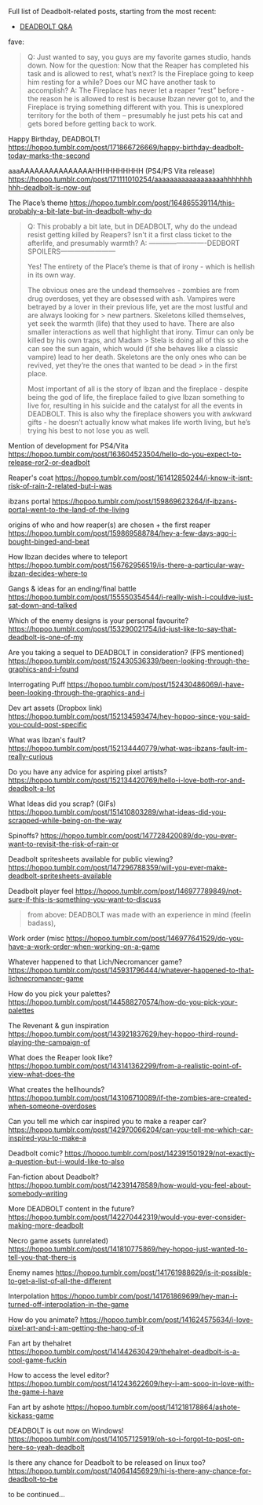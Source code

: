 Full list of Deadbolt-related posts, starting from the most recent:

- [DEADBOLT Q&A](https://hopoo.tumblr.com/post/171900977909/deadbolt-qa)

fave:
> Q: Just wanted to say, you guys are my favorite games studio, hands down. Now for the question: Now that the Reaper has completed his task and is allowed to rest, what’s next? Is the Fireplace going to keep him resting for a while? Does our MC have another task to accomplish?
> A: The Fireplace has never let a reaper “rest” before - the reason he is allowed to rest is because Ibzan never got to, and the Fireplace is trying something different with you. This is unexplored territory for the both of them – presumably he just pets his cat and gets bored before getting back to work.

Happy Birthday, DEADBOLT!
https://hopoo.tumblr.com/post/171866726669/happy-birthday-deadbolt-today-marks-the-second

aaaAAAAAAAAAAAAAAAHHHHHHHHHH (PS4/PS Vita release)
https://hopoo.tumblr.com/post/171111010254/aaaaaaaaaaaaaaaaaahhhhhhhhhh-deadbolt-is-now-out

The Place’s theme
https://hopoo.tumblr.com/post/164865539114/this-probably-a-bit-late-but-in-deadbolt-why-do

> Q: This probably a bit late, but in DEADBOLT, why do the undead resist getting killed by Reapers? Isn't it a first class ticket to the afterlife, and presumably warmth?
> A: ————————-DEDBORT SPOILERS————————
>
> Yes! The entirety of the Place’s theme is that of irony - which is hellish in its own way.
>
> The obvious ones are the undead themselves - zombies are from drug overdoses, yet they are obsessed with ash. Vampires were betrayed by a lover in their previous life, yet are the most lustful and are always looking for > new partners. Skeletons killed themselves, yet seek the warmth (life) that they used to have. There are also smaller interactions as well that highlight that irony. Timur can only be killed by his own traps, and Madam > Stela is doing all of this so she can see the sun again, which would (if she behaves like a classic vampire) lead to her death. Skeletons are the only ones who can be revived, yet they’re the ones that wanted to be dead > in the first place.
>
> Most important of all is the story of Ibzan and the fireplace - despite being the god of life, the fireplace failed to give Ibzan something to live for, resulting in his suicide and the catalyst for all the events in DEADBOLT. This is also why the fireplace showers you with awkward gifts - he doesn’t actually know what makes life worth living, but he’s trying his best to not lose you as well.

Mention of development for PS4/Vita
https://hopoo.tumblr.com/post/163604523504/hello-do-you-expect-to-release-ror2-or-deadbolt

Reaper's coat
https://hopoo.tumblr.com/post/161412850244/i-know-it-isnt-risk-of-rain-2-related-but-i-was

ibzans portal
https://hopoo.tumblr.com/post/159869623264/if-ibzans-portal-went-to-the-land-of-the-living

origins of who and how reaper(s) are chosen + the first reaper
https://hopoo.tumblr.com/post/159869588784/hey-a-few-days-ago-i-bought-binged-and-beat

How Ibzan decides where to teleport
https://hopoo.tumblr.com/post/156762956519/is-there-a-particular-way-ibzan-decides-where-to

Gangs & ideas for an ending/final battle
https://hopoo.tumblr.com/post/155550354544/i-really-wish-i-couldve-just-sat-down-and-talked

Which of the enemy designs is your personal favourite?
https://hopoo.tumblr.com/post/153290021754/id-just-like-to-say-that-deadbolt-is-one-of-my

Are you taking a sequel to DEADBOLT in consideration? (FPS mentioned)
https://hopoo.tumblr.com/post/152430536339/been-looking-through-the-graphics-and-i-found

Interrogating Puff
https://hopoo.tumblr.com/post/152430486069/i-have-been-looking-through-the-graphics-and-i

Dev art assets (Dropbox link)
https://hopoo.tumblr.com/post/152134593474/hey-hopoo-since-you-said-you-could-post-specific

What was Ibzan's fault?
https://hopoo.tumblr.com/post/152134440779/what-was-ibzans-fault-im-really-curious

Do you have any advice for aspiring pixel artists?
https://hopoo.tumblr.com/post/152134420769/hello-i-love-both-ror-and-deadbolt-a-lot

What Ideas did you scrap? (GIFs)
https://hopoo.tumblr.com/post/151410803289/what-ideas-did-you-scrapped-while-being-on-the-way

Spinoffs?
https://hopoo.tumblr.com/post/147728420089/do-you-ever-want-to-revisit-the-risk-of-rain-or

Deadbolt spritesheets available for public viewing?
https://hopoo.tumblr.com/post/147296788359/will-you-ever-make-deadbolt-spritesheets-available

Deadbolt player feel
https://hopoo.tumblr.com/post/146977789849/not-sure-if-this-is-something-you-want-to-discuss

> from above: DEADBOLT was made with an experience in mind (feelin badass),

Work order (misc
https://hopoo.tumblr.com/post/146977641529/do-you-have-a-work-order-when-working-on-a-game

Whatever happened to that Lich/Necromancer game?
https://hopoo.tumblr.com/post/145931796444/whatever-happened-to-that-lichnecromancer-game

How do you pick your palettes?
https://hopoo.tumblr.com/post/144588270574/how-do-you-pick-your-palettes

The Revenant & gun inspiration
https://hopoo.tumblr.com/post/143921837629/hey-hopoo-third-round-playing-the-campaign-of

What does the Reaper look like?
https://hopoo.tumblr.com/post/143141362299/from-a-realistic-point-of-view-what-does-the

What creates the hellhounds?
https://hopoo.tumblr.com/post/143106710089/if-the-zombies-are-created-when-someone-overdoses

Can you tell me which car inspired you to make a reaper car?
https://hopoo.tumblr.com/post/142970066204/can-you-tell-me-which-car-inspired-you-to-make-a

Deadbolt comic?
https://hopoo.tumblr.com/post/142391501929/not-exactly-a-question-but-i-would-like-to-also

Fan-fiction about Deadbolt?
https://hopoo.tumblr.com/post/142391478589/how-would-you-feel-about-somebody-writing

More DEADBOLT content in the future?
https://hopoo.tumblr.com/post/142270442319/would-you-ever-consider-making-more-deadbolt

Necro game assets (unrelated)
https://hopoo.tumblr.com/post/141810775869/hey-hopoo-just-wanted-to-tell-you-that-there-is

Enemy names
https://hopoo.tumblr.com/post/141761988629/is-it-possible-to-get-a-list-of-all-the-different

Interpolation
https://hopoo.tumblr.com/post/141761869699/hey-man-i-turned-off-interpolation-in-the-game

How do you animate?
https://hopoo.tumblr.com/post/141624575634/i-love-pixel-art-and-i-am-getting-the-hang-of-it

Fan art by thehalret
https://hopoo.tumblr.com/post/141442630429/thehalret-deadbolt-is-a-cool-game-fuckin

How to access the level editor?
https://hopoo.tumblr.com/post/141243622609/hey-i-am-sooo-in-love-with-the-game-i-have

Fan art by ashote
https://hopoo.tumblr.com/post/141218178864/ashote-kickass-game

DEADBOLT is out now on Windows!
https://hopoo.tumblr.com/post/141057125919/oh-so-i-forgot-to-post-on-here-so-yeah-deadbolt

Is there any chance for Deadbolt to be released on linux too?
https://hopoo.tumblr.com/post/140641456929/hi-is-there-any-chance-for-deadbolt-to-be

to be continued...

